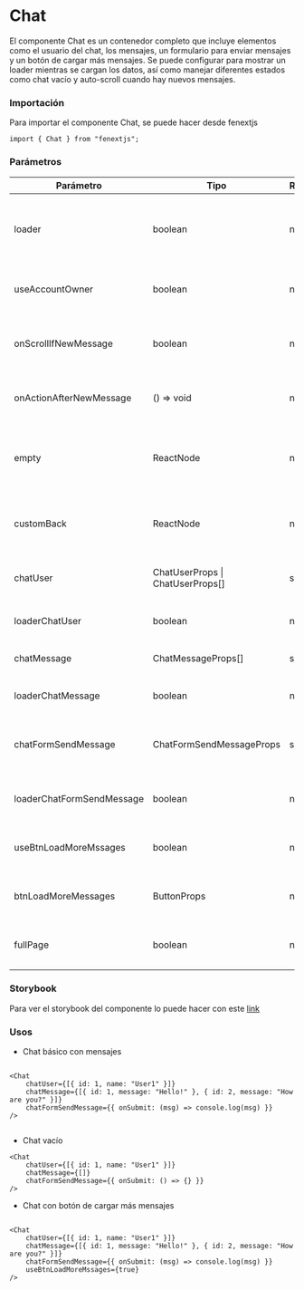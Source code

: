 # Chat

El componente Chat es un contenedor completo que incluye elementos como el usuario del chat, los mensajes, un formulario para enviar mensajes y un botón de cargar más mensajes. Se puede configurar para mostrar un loader mientras se cargan los datos, así como manejar diferentes estados como chat vacío y auto-scroll cuando hay nuevos mensajes.

### Importación

Para importar el componente Chat, se puede hacer desde fenextjs

```tsx copy
import { Chat } from "fenextjs";
```

### Parámetros

| Parámetro | Tipo | Requerido | Default | Descripcion |
| --------- | ---- | --------- | ------- | ----------- |
| loader | boolean | no | false | Si el chat está en estado de carga, deshabilitando otras acciones mientras se cargan los datos. |
| useAccountOwner | boolean | no | false | Si se debe mostrar al dueño de la cuenta en el chat. |
| onScrollIfNewMessage | boolean | no | true | Si se debe hacer scroll automáticamente cuando hay un nuevo mensaje. |
| onActionAfterNewMessage | () =\> void | no |  | Función que se ejecuta después de recibir un nuevo mensaje. |
| empty | ReactNode | no | \<Text\>There is not messages yet\</Text\>\<Telegram /\> | Contenido que se mostrará si no hay mensajes en el chat. |
| customBack | ReactNode | no | undefined | Componente Back personalizado ejectuar la accion de atras. |
| chatUser | ChatUserProps \| ChatUserProps[] | sí |  | Información del usuario o usuarios del chat. |
| loaderChatUser | boolean | no | false | Si el usuario del chat está en estado de carga. |
| chatMessage | ChatMessageProps[] | sí |  | Lista de mensajes del chat. |
| loaderChatMessage | boolean | no | false | Si los mensajes del chat están en estado de carga. |
| chatFormSendMessage | ChatFormSendMessageProps | sí |  | Propiedades del formulario para enviar un mensaje en el chat. |
| loaderChatFormSendMessage | boolean | no | false | Si el formulario de enviar mensaje está en estado de carga. |
| useBtnLoadMoreMssages | boolean | no | false | Si se debe mostrar el botón para cargar más mensajes. |
| btnLoadMoreMessages | ButtonProps | no | \{ children: "Load more messages" \} | Propiedades para el botón de cargar más mensajes. |
| fullPage | boolean | no | true | Si el chat debe mostrarse en modo de página completa. |

### Storybook

Para ver el storybook del componente lo puede hacer con este [link](https://fenextjs-component-storybook.vercel.app/?path=/story/chat-chat--index)

### Usos

- Chat básico con mensajes

```tsx copy

<Chat 
    chatUser={[{ id: 1, name: "User1" }]}
    chatMessage={[{ id: 1, message: "Hello!" }, { id: 2, message: "How are you?" }]}
    chatFormSendMessage={{ onSubmit: (msg) => console.log(msg) }}
/>
            
```

- Chat vacío

```tsx copy
<Chat 
    chatUser={[{ id: 1, name: "User1" }]} 
    chatMessage={[]} 
    chatFormSendMessage={{ onSubmit: () => {} }}
/>
```

- Chat con botón de cargar más mensajes

```tsx copy

<Chat 
    chatUser={[{ id: 1, name: "User1" }]}
    chatMessage={[{ id: 1, message: "Hello!" }, { id: 2, message: "How are you?" }]}
    chatFormSendMessage={{ onSubmit: (msg) => console.log(msg) }}
    useBtnLoadMoreMssages={true}
/>
            
```

